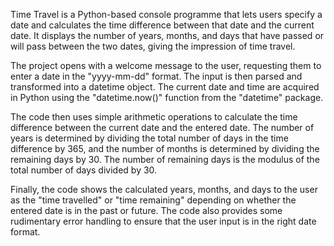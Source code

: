 Time Travel is a Python-based console programme that lets users specify a date and calculates the time difference between that date and the current date. It displays the number of years, months, and days that have passed or will pass between the two dates, giving the impression of time travel.

The project opens with a welcome message to the user, requesting them to enter a date in the "yyyy-mm-dd" format. The input is then parsed and transformed into a datetime object. The current date and time are acquired in Python using the "datetime.now()" function from the "datetime" package.

The code then uses simple arithmetic operations to calculate the time difference between the current date and the entered date. The number of years is determined by dividing the total number of days in the time difference by 365, and the number of months is determined by dividing the remaining days by 30. The number of remaining days is the modulus of the total number of days divided by 30.

Finally, the code shows the calculated years, months, and days to the user as the "time travelled" or "time remaining" depending on whether the entered date is in the past or future. The code also provides some rudimentary error handling to ensure that the user input is in the right date format.


